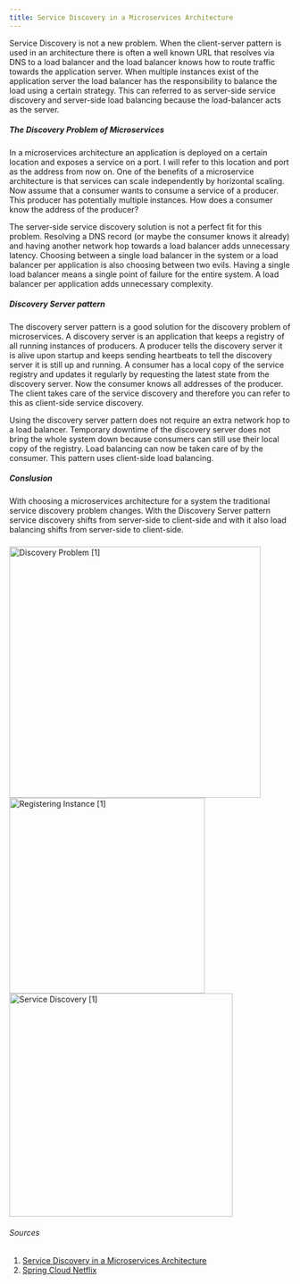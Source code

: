 ```yaml
---
title: Service Discovery in a Microservices Architecture
---
```


Service Discovery is not a new problem. When the client-server pattern is used in an architecture there is often a well known URL that resolves via DNS to a load balancer and the load balancer knows how to route traffic towards the application server. When multiple instances exist of the application server the load balancer has the responsibility to balance the load using a certain strategy. This can referred to as server-side service discovery and server-side load balancing because the load-balancer acts as the server.

##### The Discovery Problem of Microservices

In a microservices architecture an application is deployed on a certain location and exposes a service on a port. I will refer to this location and port as the address from now on. One of the benefits of a microservice architecture is that services can scale independently by horizontal scaling. Now assume that a consumer wants to consume a service of a producer. This producer has potentially multiple instances. How does a consumer know the address of the producer? 

The server-side service discovery solution is not a perfect fit for this problem. Resolving a DNS record (or maybe the consumer knows it already) and having another network hop towards a load balancer adds unnecessary latency. Choosing between a single load balancer in the system or a load balancer per application is also choosing between two evils. Having a single load balancer means a single point of failure for the entire system. A load balancer per application adds unnecessary complexity. 

##### Discovery Server pattern

The discovery server pattern is a good solution for the discovery problem of microservices. A discovery server is an application that keeps a registry of all running instances of producers. A producer tells the discovery server it is alive upon startup and keeps sending heartbeats to tell the discovery server it is still up and running. A consumer has a local copy of the service registry and updates it regularly by requesting the latest state from the discovery server. Now the consumer knows all addresses of the producer. The client takes care of the service discovery and therefore you can refer to this as client-side service discovery.

Using the discovery server pattern does not require an extra network hop to a load balancer. Temporary downtime of the discovery server does not bring the whole system down because consumers can still use their local copy of the registry. Load balancing can now be taken care of by the consumer. This pattern uses client-side load balancing.

##### Conslusion

With choosing a microservices architecture for a system the traditional service discovery problem changes. With the Discovery Server pattern service discovery shifts from server-side to client-side and with it also load balancing shifts from server-side to client-side. 


### 
<img src="discovery-problem.png" alt="Discovery Problem [1]" width="450"/>
<img src="self-registration.png" alt="Registering Instance [1]" width="350"/>
<img src="client-side-discovery.png" alt="Service Discovery [1]" width="400"/>

###### Sources  
1. [Service Discovery in a Microservices Architecture](https://www.nginx.com/blog/service-discovery-in-a-microservices-architecture/)
2. [Spring Cloud Netflix](https://cloud.spring.io/spring-cloud-netflix/single/spring-cloud-netflix.html)
